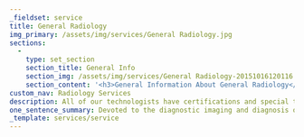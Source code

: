 ```yaml
---
_fieldset: service
title: General Radiology
img_primary: /assets/img/services/General Radiology.jpg
sections:
  - 
    type: set_section
    section_title: General Info
    section_img: /assets/img/services/General Radiology-20151016120116.jpg
    section_content: '<h3>General Information About General Radiology</h3><p>The X-ray is the primary and most common examination within the specialty of radiology.  X-rays provide valuable information to radiologists about your health and play an important role in diagnosis. X-rays of the chest, abdomen, spine, sinuses and extremities are all very common X-ray tests performed. X-rays are a form of electromagnetic radiation producing wavelengths that are shorter than visible light and therefore invisible. X-rays also behave differently than light in that they are able to penetrate into matter (including the body) and can ionize matter which strips away the normally occurring electrons from atoms and creates radiation. </p><p><strong>The radiologic technologists role:</strong><br>Every technologist at St. Paul Radiology has special training and certification to operate imaging equipment. These technologists are trained to use the least amount of radiation possible and still produce an image that is of diagnostic quality. At St. Paul Radiology both medical physicians and a medical physicist monitor and oversee the technologists. </p><p><strong>Measuring the radiation dose:</strong><br>The unit of measurement for radiation dose, commonly referred to as effective dose is the millisievert (mSv). Different parts of the body have varying absorption rates for X-rays. Therefore the effective dose is measured in terms of the radiation risk averaged over the entire body. The effective dose accounts for the relative sensitivities of the different tissues exposed and allows for quantification of risk and comparisons to radiation that occurs normally within our environment.</p><p>In simple terms the effective radiation dose from a single chest X-ray is comparable to the amount of radiation you are exposed to from natural surroundings in about 10 days. Click <a href="http://www.radiologyinfo.org/en/pdf/sfty_xray.pdf" target="_blank">here</a> to learn more.</p>'
custom_nav: Radiology Services
description: All of our technologists have certifications and special training to use the least amount of radiation possible and still produce an image that is of diagnostic quality.
one_sentence_summary: Devoted to the diagnostic imaging and diagnosis of diseases and treatment through the use of x-rays.
_template: services/service
---
```






